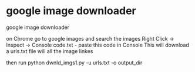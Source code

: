 # google image downloader
google image downloader

on Chrome
go to google images and search the images
Right Click -> Inspect -> Console
code.txt - paste this code in Console
This will download a urls.txt file will all the image linkes

then run
python dwnld_imgs1.py -u urls.txt -o output_dir

